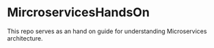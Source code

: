 # MircroservicesHandsOn
This repo serves as an hand on guide for understanding Microservices architecture.

